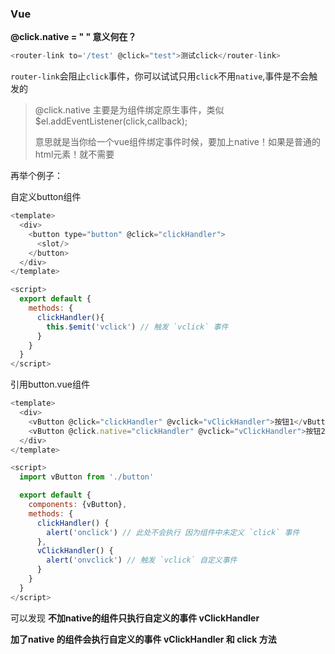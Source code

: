 ### Vue

**@click.native = " "  意义何在？**

```js
<router-link to='/test' @click="test">测试click</router-link>
```

`router-link`会阻止`click`事件，你可以试试只用`click`不用`native`,事件是不会触发的

> @click.native 主要是为组件绑定原生事件，类似 $el.addEventListener\(click,callback\);
>
> 意思就是当你给一个vue组件绑定事件时候，要加上native！如果是普通的html元素！就不需要

再举个例子：

自定义button组件

```js
<template>
  <div>
    <button type="button" @click="clickHandler">
      <slot/>
    </button>
  </div>
</template>

<script>
  export default {
    methods: {
      clickHandler(){
        this.$emit('vclick') // 触发 `vclick` 事件
      }
    }
  }
</script>
```

引用button.vue组件

```js
<template>
  <div>
    <vButton @click="clickHandler" @vclick="vClickHandler">按钮1</vButton>
    <vButton @click.native="clickHandler" @vclick="vClickHandler">按钮2</vButton>
  </div>
</template>

<script>
  import vButton from './button'

  export default {
    components: {vButton},
    methods: {
      clickHandler() {
        alert('onclick') // 此处不会执行 因为组件中未定义 `click` 事件
      },
      vClickHandler() {
        alert('onvclick') // 触发 `vclick` 自定义事件
      }
    }
  }
</script>
```

可以发现  **不加native的组件只执行自定义的事件 vClickHandler**

**加了native 的组件会执行自定义的事件 vClickHandler 和 click 方法**

